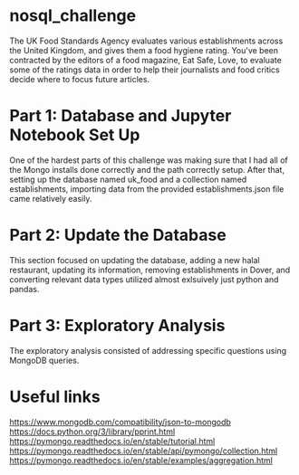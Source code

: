# nosql_challenge

The UK Food Standards Agency evaluates various establishments across the United Kingdom, and gives them a food hygiene rating. You've been contracted by the editors of a food magazine, Eat Safe, Love, to evaluate some of the ratings data in order to help their journalists and food critics decide where to focus future articles.

# Part 1: Database and Jupyter Notebook Set Up
One of the hardest parts of this challenge was making sure that I had all of the Mongo installs done correctly and the path correctly setup. After that, setting up the database named uk_food and a collection named establishments, importing data from the provided establishments.json file came relatively easily.

# Part 2: Update the Database
This section focused on updating the database, adding a new halal restaurant, updating its information, removing establishments in Dover, and converting relevant data types utilized almost exlsuively just python and pandas. 

# Part 3: Exploratory Analysis
The exploratory analysis consisted of addressing specific questions using MongoDB queries. 

# Useful links
https://www.mongodb.com/compatibility/json-to-mongodb
https://docs.python.org/3/library/pprint.html
https://pymongo.readthedocs.io/en/stable/tutorial.html
https://pymongo.readthedocs.io/en/stable/api/pymongo/collection.html
https://pymongo.readthedocs.io/en/stable/examples/aggregation.html
